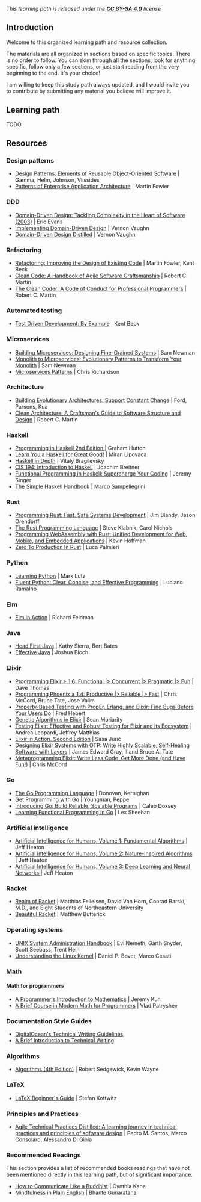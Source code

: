 *This learning path is released under the [**CC BY-SA 4.0**](https://creativecommons.org/licenses/by-sa/4.0/) license*

## Introduction

Welcome to this organized learning path and resource collection.

The materials are all organized in sections based on specific topics. There is no order to follow. You can skim through all the sections, look for anything specific, follow only a few sections, or just start reading from the very beginning to the end. It's your choice!

I am willing to keep this study path always updated, and I would invite you to contribute by submitting any material you believe will improve it.


## Learning path


 TODO


## Resources


### Design patterns

* [Design Patterns: Elements of Reusable Object-Oriented Software](https://amzn.to/325epPM) | Gamma, Helm, Johnson, Vlissides
* [Patterns of Enterprise Application Architecture](https://amzn.to/2HrxQKU) | Martin Fowler


### DDD

* [Domain-Driven Design: Tackling Complexity in the Heart of Software (2003)](https://amzn.to/2ZvFyOq) | Eric Evans
* [Implementing Domain-Driven Design](https://amzn.to/385tCWZ) | Vernon Vaughn
* [Domain-Driven Design Distilled](https://amzn.to/2X6Trji) | Vernon Vaughn


### Refactoring

* [Refactoring: Improving the Design of Existing Code](https://amzn.to/2KVr7ee) | Martin Fowler, Kent Beck
* [Clean Code: A Handbook of Agile Software Craftsmanship](https://amzn.to/3240HN7) | Robert C. Martin
* [The Clean Coder: A Code of Conduct for Professional Programmers](https://amzn.to/350k8dS) |  Robert C. Martin


### Automated testing

* [Test Driven Development: By Example](https://amzn.to/2HtNllt) | Kent Beck


### Microservices

* [Building Microservices: Designing Fine-Grained Systems](https://amzn.to/322txh1) | Sam Newman
* [Monolith to Microservices: Evolutionary Patterns to Transform Your Monolith](https://amzn.to/3pFtV0I) | Sam Newman
* [Microservices Patterns](https://www.manning.com/books/microservices-patterns) | Chris Richardson


### Architecture

* [Building Evolutionary Architectures: Support Constant Change](https://amzn.to/3rH5hi9) | Ford, Parsons, Kua
* [Clean Architecture: A Craftsman's Guide to Software Structure and Design](https://amzn.to/3o8LO7S) |  Robert C. Martin


### Haskell

* [Programming in Haskell 2nd Edition ](https://amzn.to/3tYZq8c) | Graham Hutton
* [Learn You a Haskell for Great Good!](http://learnyouahaskell.com/) | Miran Lipovaca 
* [Haskell in Depth](https://www.manning.com/books/haskell-in-depth) | Vitaly Bragilevsky
* [CIS 194: Introduction to Haskell](https://www.seas.upenn.edu/~cis194/fall16/) | Joachim Breitner
* [Functional Programming in Haskell: Supercharge Your Coding](https://www.futurelearn.com/courses/functional-programming-haskell) | Jeremy Singer
* [The Simple Haskell Handbook](https://leanpub.com/simple-haskell-book) | Marco Sampellegrini


### Rust

* [Programming Rust: Fast, Safe Systems Development](https://amzn.to/2HscQU9) | Jim Blandy, Jason Orendorff
* [The Rust Programming Language](https://amzn.to/2Zv9xBO) | Steve Klabnik, Carol Nichols
* [Programming WebAssembly with Rust: Unified Development for Web, Mobile, and Embedded Applications](https://amzn.to/2KVsKsm) | Kevin Hoffman
* [Zero To Production In Rust](https://www.zero2prod.com/index.html) | Luca Palmieri


### Python

* [Learning Python](https://amzn.to/2ZsbeVP) | Mark Lutz
* [Fluent Python: Clear, Concise, and Effective Programming](https://amzn.to/329kP0w) | Luciano Ramalho


### Elm

* [Elm in Action](https://bit.ly/3o6F8Ha) | Richard Feldman


### Java

* [Head First Java](https://amzn.to/2ZCHTTG) | Kathy Sierra, Bert Bates
* [Effective Java](https://amzn.to/2MPq29X) | Joshua Bloch


### Elixir

* [Programming Elixir ≥ 1.6: Functional |> Concurrent |> Pragmatic |> Fun](https://amzn.to/329isuG) | Dave Thomas
* [Programming Phoenix ≥ 1.4: Productive |> Reliable |> Fast](https://amzn.to/2zqTpac) | Chris McCord, Bruce Tate, Jose Valim
* [Property-Based Testing with PropEr, Erlang, and Elixir: Find Bugs Before Your Users Do](https://pragprog.com/titles/fhproper/property-based-testing-with-proper-erlang-and-elixir/) | Fred Hebert
* [Genetic Algorithms in Elixir](https://www.pragprog.com/titles/smgaelixir/genetic-algorithms-in-elixir/) | Sean Moriarity
* [Testing Elixir: Effective and Robust Testing for Elixir and its Ecosystem](https://pragprog.com/titles/lmelixir/testing-elixir/) | Andrea Leopardi, Jeffrey Matthias 
* [Elixir in Action, Second Edition](https://www.manning.com/books/elixir-in-action-second-edition) | Saša Jurić
* [Designing Elixir Systems with OTP: Write Highly Scalable, Self-Healing Software with Layers](https://pragprog.com/titles/jgotp/designing-elixir-systems-with-otp/) | James Edward Gray, II and Bruce A. Tate 
* [Metaprogramming Elixir: Write Less Code, Get More Done (and Have Fun!)](https://pragprog.com/titles/cmelixir/metaprogramming-elixir/) | Chris McCord 


### Go

* [The Go Programming Language](https://amzn.to/2MMQVeM) | Donovan, Kernighan
* [Get Programming with Go](https://amzn.to/2Lbcyn8) | Youngman, Peppe
* [Introducing Go: Build Reliable, Scalable Programs](https://amzn.to/2zPINSt) | Caleb Doxsey
* [Learning Functional Programming in Go](https://amzn.to/2NJInoA) | Lex Sheehan


### Artificial intelligence

* [Artificial Intelligence for Humans, Volume 1: Fundamental Algorithms](https://amzn.to/2KYOWBO) | Jeff Heaton
* [Artificial Intelligence for Humans, Volume 2: Nature-Inspired Algorithms](https://amzn.to/2KVkoB8) | Jeff Heaton
* [Artificial Intelligence for Humans, Volume 3: Deep Learning and Neural Networks ](https://amzn.to/2ZrJgEz) | Jeff Heaton


### Racket

* [Realm of Racket](https://nostarch.com/realmofracket) | Matthias Felleisen, David Van Horn, Conrad Barski, M.D., and Eight Students of Northeastern University
* [Beautiful Racket](https://beautifulracket.com/) | Matthew Butterick


### Operating systems

* [UNIX System Administration Handbook](https://amzn.to/2NxRGIh) | Evi Nemeth, Garth Snyder, Scott Seebass, Trent Hein
* [Understanding the Linux Kernel](https://amzn.to/2KYeG1q) | Daniel P. Bovet, Marco Cesati


### Math


#### Math for programmers

* [A Programmer's Introduction to Mathematics](https://pimbook.org/) | Jeremy Kun
* [A Brief Course in Modern Math for Programmers](https://gumroad.com/l/lcbk02) | Vlad Patryshev


### Documentation Style Guides

* [DigitalOcean's Technical Writing Guidelines](https://www.digitalocean.com/community/tutorials/digitalocean-s-technical-writing-guidelines)
* [A Brief Introduction to Technical Writing](https://www.stephaniemorillo.co/post/a-brief-introduction-to-technical-writing)


### Algorithms

* [Algorithms (4th Edition)](https://algs4.cs.princeton.edu/home/) | Robert Sedgewick, Kevin Wayne


### LaTeX

* [LaTeX Beginner's Guide](https://www.packtpub.com/product/latex-beginner-s-guide/9781847199867) | Stefan Kottwitz


### Principles and Practices

* [Agile Technical Practices Distilled: A learning journey in technical practices and principles of software design](https://amzn.to/3tWFv9R) | Pedro M. Santos, Marco Consolaro, Alessandro Di Gioia

### Recommended Readings

This section provides a list of recommended books readings that have not been mentioned directly in this learning path, but of significant importance.

* [How to Communicate Like a Buddhist](https://amzn.to/3p8CgKx) | Cynthia Kane
* [Mindfulness in Plain English](https://www.amazon.com/Mindfulness-English-Bhante-Henepola-Gunaratana/dp/0861719069) | Bhante Gunaratana 
